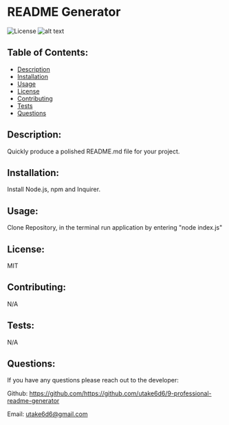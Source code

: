 
  
# README Generator

![License](https://img.shields.io/badge/License-MIT&color=blue&style=plastic)
![alt text](assets/images/screenshot.png)

## Table of Contents:
* [Description](#description)
* [Installation](#installation)
* [Usage](#usage)
* [License](#license)
* [Contributing](#contributing)
* [Tests](#tests)
* [Questions](#questions)

## Description:

Quickly produce a polished README.md file for your project.

## Installation:

Install Node.js, npm and Inquirer. 

## Usage:

Clone Repository, in the terminal run application by entering "node index.js"

## License:

MIT

## Contributing:

N/A

## Tests:

N/A

## Questions:

If you have any questions please reach out to the developer:

Github: <https://github.com/https://github.com/utake6d6/9-professional-readme-generator>

Email: <utake6d6@gmail.com>
